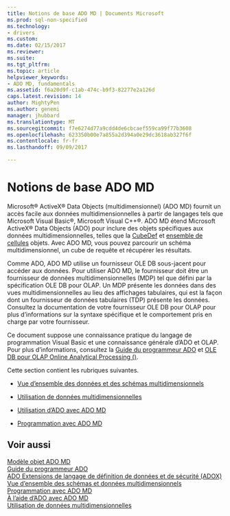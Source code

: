 ```yaml
---
title: Notions de base ADO MD | Documents Microsoft
ms.prod: sql-non-specified
ms.technology:
- drivers
ms.custom: 
ms.date: 02/15/2017
ms.reviewer: 
ms.suite: 
ms.tgt_pltfrm: 
ms.topic: article
helpviewer_keywords:
- ADO MD, fundamentals
ms.assetid: f6a20d9f-c1ab-474c-b9f3-82277e2a126d
caps.latest.revision: 14
author: MightyPen
ms.author: genemi
manager: jhubbard
ms.translationtype: MT
ms.sourcegitcommit: f7e6274d77a9cdd4de6cbcaef559ca99f77b3608
ms.openlocfilehash: 623350b00e7a855a2d394a0e29dc3618ab327f6f
ms.contentlocale: fr-fr
ms.lasthandoff: 09/09/2017

---
```

# <a name="ado-md-fundamentals"></a>Notions de base ADO MD
Microsoft® ActiveX® Data Objects (multidimensionnel) (ADO MD) fournit un accès facile aux données multidimensionnelles à partir de langages tels que Microsoft Visual Basic®, Microsoft Visual C++®. ADO MD étend Microsoft ActiveX® Data Objects (ADO) pour inclure des objets spécifiques aux données multidimensionnelles, telles que la [CubeDef](../../../ado/reference/ado-md-api/cubedef-object-ado-md.md) et [ensemble de cellules](../../../ado/reference/ado-md-api/cellset-object-ado-md.md) objets. Avec ADO MD, vous pouvez parcourir un schéma multidimensionnel, un cube de requête et récupérer les résultats.  
  
 Comme ADO, ADO MD utilise un fournisseur OLE DB sous-jacent pour accéder aux données. Pour utiliser ADO MD, le fournisseur doit être un fournisseur de données multidimensionnelles (MDP) tel que défini par la spécification OLE DB pour OLAP. Un MDP présente les données dans des vues multidimensionnelles au lieu des affichages tabulaires, qui est la façon dont un fournisseur de données tabulaires (TDP) présente les données. Consultez la documentation de votre fournisseur OLE DB pour OLAP pour plus d’informations sur la syntaxe spécifique et le comportement pris en charge par votre fournisseur.  
  
 Ce document suppose une connaissance pratique du langage de programmation Visual Basic et une connaissance générale d’ADO et OLAP. Pour plus d’informations, consultez la [Guide du programmeur ADO](../../../ado/guide/ado-programmer-s-guide.md) et [OLE DB pour OLAP Online Analytical Processing ()](https://msdn.microsoft.com/library/windows/desktop/ms717005.aspx).  
  
 Cette section contient les rubriques suivantes.  
  
-   [Vue d’ensemble des données et des schémas multidimensionnels](../../../ado/guide/multidimensional/overview-of-multidimensional-schemas-and-data.md)  
  
-   [Utilisation de données multidimensionnelles](../../../ado/guide/multidimensional/working-with-multidimensional-data.md)  
  
-   [Utilisation d’ADO avec ADO MD](../../../ado/guide/multidimensional/using-ado-with-ado-md.md)  
  
-   [Programmation avec ADO MD](../../../ado/guide/multidimensional/programming-with-ado-md.md)  
  
## <a name="see-also"></a>Voir aussi  
 [Modèle objet ADO MD](../../../ado/reference/ado-md-api/ado-md-object-model.md)   
 [Guide du programmeur ADO](../../../ado/guide/ado-programmer-s-guide.md)   
 [ADO Extensions de langage de définition de données et de sécurité (ADOX)](../../../ado/guide/extensions/ado-extensions-for-data-definition-language-and-security-adox.md)   
 [Vue d’ensemble des schémas et données multidimensionnels](../../../ado/guide/multidimensional/overview-of-multidimensional-schemas-and-data.md)   
 [Programmation avec ADO MD](../../../ado/guide/multidimensional/programming-with-ado-md.md)   
 [À l’aide d’ADO avec ADO MD](../../../ado/guide/multidimensional/using-ado-with-ado-md.md)   
 [Utilisation de données multidimensionnelles](../../../ado/guide/multidimensional/working-with-multidimensional-data.md)
